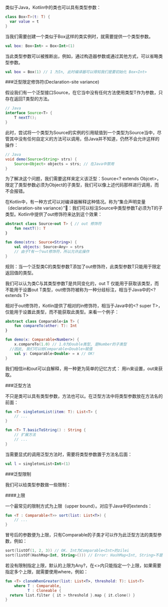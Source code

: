 类似于Java，Kotlin中的类也可以具有类型参数：
```Kotlin
class Box<T>(t: T) {
  var value = t
}
```

当我们需要创建一个类似于Box这样的类实例时，就需要提供一个类型参数。

```Kotlin
val box: Box<Int> = Box<Int>(1)
```

当此类型参数可以被推断出，例如，通过构造器参数或通过其他方式，可以省略类型参数。

```Kotlin
val box = Box(1) // 1 为In, 此时编译器可以得知我们是要初始化 Box<Int>
```

###泛型限定修饰符(Declaration-site variance)

假设我们有一个泛型接口Source<T>，在它当中没有任何方法使用类型T作为参数，只存在返回T类型的方法。

```Java
// Java
interface Source<T> {
	T nextT();
}
```

此时，尝试将一个类型为Source<String>的实例的引用赋值到一个类型为Source<Object>当中，尽管其中没有任何自定义的方法可以调用，但Java并不知道，仍然不会允许这样的操作：

```Java
// Java
void demo(Source<String> strs) {
	Source<Object> objects = strs; // 在Java中禁用
}
```

为了解决这个问题，我们需要这样来定义该泛型：Source<? extends Objcet>，限定了类型参数必须为Object的子类型，我们可以像上述代码那样进行调用，而不会报错。

在Kotlin中，有一种方式可以对编译器解释这种情况。称为“集合声明变量（declaration-site variance）”：我们可以标注Source中类型参数T必须为T的子类型。Kotlin中提供了out修饰符来达到这个效果：

```Kotlin
abstract class Source<out T> { // out 修饰符
	fun nextT(): T
}

fun demo(strs: Source<String>) {
	val objects: Source<Any> = strs 
	// 由于T有一个out修饰符，所以允许此操作
}
```

规则：当一个泛型类C的类型参数T添加了out修饰符，此类型参数T只能用于限定返回值的类型。

我们可以认为类C与其类型参数T是共同变化的，out T 仅能用于获取该类型，而不能用于设置out T类型，out修饰符被称为一种分歧标注，相当于Java中的<? extends T>

相对于out修饰符，Kotlin提供了相对的in修饰符，相当于Java中的<? super T>，仅能用于设置此类型，而不能获取此类型。来看一个例子：

```Kotlin
abstract class Comparable<in T> {
	fun compareTo(other: T): Int
}

fun demo(x: Comparable<Number>) {
	x.compareTo(1.0) // 1.0为Double类型, 是Number的子类型
  //因此, 我们可以给Comparable<Double>赋值
	val y: Comparable<Double> = x // OK!
}
```

我们相信in和out可以自解释，用一种更为简单的记忆方式：
用in来设置，out来获取。

###泛型方法

不只是类可以具有类型参数，方法也可以。在泛型方法中将类型参数放在方法名的前面：

```Kotlin
fun <T> singletonList(item: T): List<T> {
	// ...
}

fun <T> T.basicToString() : String {  
	// 扩展方法
	// ...
}
```

当需要显式的调用泛型方法时，需要将类型参数置于方法名后面：

```Kotlin
val l = singletonList<Int>(1)
```

###泛型限制

我们可以给类型参数做一些限制：

####上限

一个最常见的限制方式为上限（upper bound）。对应于Java中的extends：

```Kotlin
fun <T : Comparable<T>> sort(list: List<T>) {
	// ...
}
```

冒号后的参数便为上限，只有Comparable<T>的子类才可以作为此泛型方法的类型参数，例如：

```Kotlin
sort(listOf(1, 2, 3)) // OK. Int为Comparable<Int>的zilei
sort(listOf(HashMap<Int, String>())) // Error: HashMap<Int, String>不是 Comparable<HashMap<Int, String>>的子类
```

若没有限制指定上限，默认的上限为Any?，在<>内只能指定一个上限，如果需要指定多个上限，就需要使用where，例如：

```Kotlin
fun <T> cloneWhenGreater(list: List<T>, threshold: T): List<T>
    where T : Comparable,
          T : Cloneable {
  return list.filter { it > threshold }.map { it.clone() }
}
```
